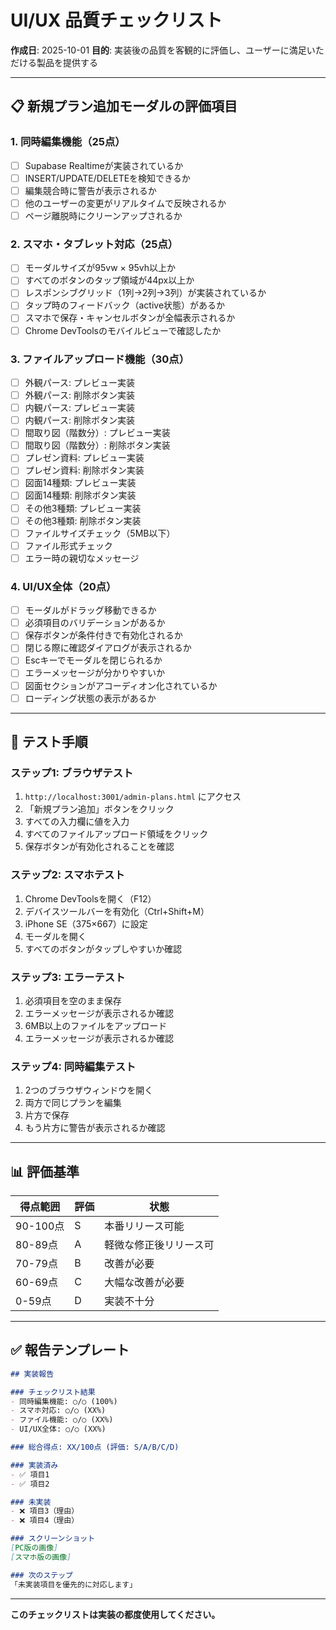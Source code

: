 # UI/UX 品質チェックリスト

**作成日**: 2025-10-01
**目的**: 実装後の品質を客観的に評価し、ユーザーに満足いただける製品を提供する

---

## 📋 新規プラン追加モーダルの評価項目

### 1. 同時編集機能（25点）
- [ ] Supabase Realtimeが実装されているか
- [ ] INSERT/UPDATE/DELETEを検知できるか
- [ ] 編集競合時に警告が表示されるか
- [ ] 他のユーザーの変更がリアルタイムで反映されるか
- [ ] ページ離脱時にクリーンアップされるか

### 2. スマホ・タブレット対応（25点）
- [ ] モーダルサイズが95vw × 95vh以上か
- [ ] すべてのボタンのタップ領域が44px以上か
- [ ] レスポンシブグリッド（1列→2列→3列）が実装されているか
- [ ] タップ時のフィードバック（active状態）があるか
- [ ] スマホで保存・キャンセルボタンが全幅表示されるか
- [ ] Chrome DevToolsのモバイルビューで確認したか

### 3. ファイルアップロード機能（30点）
- [ ] 外観パース: プレビュー実装
- [ ] 外観パース: 削除ボタン実装
- [ ] 内観パース: プレビュー実装
- [ ] 内観パース: 削除ボタン実装
- [ ] 間取り図（階数分）: プレビュー実装
- [ ] 間取り図（階数分）: 削除ボタン実装
- [ ] プレゼン資料: プレビュー実装
- [ ] プレゼン資料: 削除ボタン実装
- [ ] 図面14種類: プレビュー実装
- [ ] 図面14種類: 削除ボタン実装
- [ ] その他3種類: プレビュー実装
- [ ] その他3種類: 削除ボタン実装
- [ ] ファイルサイズチェック（5MB以下）
- [ ] ファイル形式チェック
- [ ] エラー時の親切なメッセージ

### 4. UI/UX全体（20点）
- [ ] モーダルがドラッグ移動できるか
- [ ] 必須項目のバリデーションがあるか
- [ ] 保存ボタンが条件付きで有効化されるか
- [ ] 閉じる際に確認ダイアログが表示されるか
- [ ] Escキーでモーダルを閉じられるか
- [ ] エラーメッセージが分かりやすいか
- [ ] 図面セクションがアコーディオン化されているか
- [ ] ローディング状態の表示があるか

---

## 🧪 テスト手順

### ステップ1: ブラウザテスト
1. `http://localhost:3001/admin-plans.html` にアクセス
2. 「新規プラン追加」ボタンをクリック
3. すべての入力欄に値を入力
4. すべてのファイルアップロード領域をクリック
5. 保存ボタンが有効化されることを確認

### ステップ2: スマホテスト
1. Chrome DevToolsを開く（F12）
2. デバイスツールバーを有効化（Ctrl+Shift+M）
3. iPhone SE（375×667）に設定
4. モーダルを開く
5. すべてのボタンがタップしやすいか確認

### ステップ3: エラーテスト
1. 必須項目を空のまま保存
2. エラーメッセージが表示されるか確認
3. 6MB以上のファイルをアップロード
4. エラーメッセージが表示されるか確認

### ステップ4: 同時編集テスト
1. 2つのブラウザウィンドウを開く
2. 両方で同じプランを編集
3. 片方で保存
4. もう片方に警告が表示されるか確認

---

## 📊 評価基準

| 得点範囲 | 評価 | 状態 |
|---------|------|------|
| 90-100点 | S | 本番リリース可能 |
| 80-89点 | A | 軽微な修正後リリース可 |
| 70-79点 | B | 改善が必要 |
| 60-69点 | C | 大幅な改善が必要 |
| 0-59点 | D | 実装不十分 |

---

## ✅ 報告テンプレート

```markdown
## 実装報告

### チェックリスト結果
- 同時編集機能: ○/○ (100%)
- スマホ対応: ○/○ (XX%)
- ファイル機能: ○/○ (XX%)
- UI/UX全体: ○/○ (XX%)

### 総合得点: XX/100点 (評価: S/A/B/C/D)

### 実装済み
- ✅ 項目1
- ✅ 項目2

### 未実装
- ❌ 項目3（理由）
- ❌ 項目4（理由）

### スクリーンショット
[PC版の画像]
[スマホ版の画像]

### 次のステップ
「未実装項目を優先的に対応します」
```

---

**このチェックリストは実装の都度使用してください。**
